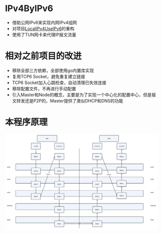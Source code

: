 # IPv4ByIPv6
* 借助公网IPv6来实现内网IPv4组网
* 对项目[LocalIPv4UseIPv6](https://github.com/A0000000000/LocalIPv4UseIPv6)的重构
* 使用了TUN网卡来代理IP报文流量

# 相对之前项目的改进
* 移除全部三方依赖，全部使用go内置库实现
* 复用TCP6 Socket，避免重复建立链接
* TCP6 Socket加入心跳检查，自动清理已失效连接
* 移除配置文件，不再进行手动配置
* 引入Master和Node的概念，主要是为了实现一个中心化的配置中心，但是报文转发还是P2P的，Master提供了类似DHCP和DNS的功能

# 本程序原理
![pic](pic.png)